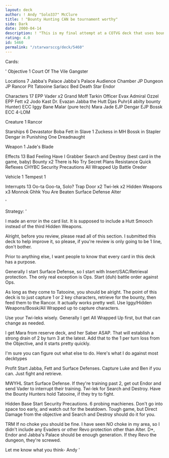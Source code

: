```yaml
---
layout: deck
author: ! Andy "Solo337" McClure
title: ! "Bounty Hunting CAN be tournament worthy"
side: Dark
date: 2000-04-14
description: ! "This is my final attempt at a COTVG deck that uses bounty hunting for retrieval. I'm working on it to prove to a friend that Bounty Hunting can be used to win tournaments."
rating: 4.0
id: 5460
permalink: "/starwarsccg/deck/5460"
---
```

Cards: 

'
Objective 1
Court Of The Vile Gangster

Locations 7
Jabba's Palace
Jabba's Palace Audience Chamber
JP Dungeon
JP Rancor Pit
Tatooine Sarlacc Bed
Death Star
Endor

Characters 17
EPP Vader x2
Grand Moff Tarkin
Officer Evax
Admiral Ozzel
EPP Fett x2
Jodo Kast
Dr. Evazan
Jabba the Hutt
Djas Puhr(4 abilty bounty Hunter)
ECC Iggy
Bane Malar (pure tech)
Mara Jade
EJP Dengar
EJP Bossk
ECC 4-LOM

Creature 1
Rancor

Starships 6
Devastator
Boba Fett in Slave 1
Zuckess in MH
Bossk in Stapler
Dengar in Punishing One
Dreadnaught

Weapon 1
Jade's Blade

Effects 13
Bad Feeling Have I
Grabber
Search and Destroy (best card in the game, baby)
Bounty x2
There is No Try
Secret Plans
Resistance
Quick Reflexes
CHYBC
Security Precautions
All Wrapped Up
Battle Oreder

Vehicle 1
Tempest 1

Interrupts 13
Oo-ta Goo-ta, Solo?
Trap Door x2
Twi-lek x2
Hidden Weapons x3
Monnok
Ghhk
You Are Beaten
Surface Defense
Alter

'

Strategy: '


I made an error in the card list. It is supposed to include a Hutt Smooch instead of the third Hidden Weapons.

Alright, before you review, please read all of this section. I submitted this deck to help improve it, so please, if you're review is only going to be 1 line, don't bother.

Prior to anything else, I want people to know that every card in this deck has a purpose.

Generally I start Surface Defense, so I start with Insert/SAC/Retrieval protection. The only real exception is Ops. Start (duh) battle order against Ops.


As long as they come to Tatooine, you should be alright. The point of this deck is to just capture 1 or 2 key characters, retrieve for the bounty, then feed them to the Rancor. It actually works pretty well. Use Iggy/Hidden Weapons/Bossk/All Wrapped up to capture characters.

Use your Twi-leks wisely. Generally I get All Wrapped Up first, but that can change as needed.

I get Mara from reserve deck, and her Saber ASAP. That will establish a strong drain of 2 by turn 3 at the latest. Add that to the 1 per turn loss from the Objective, and it starts pretty quickly.

I'm sure you can figure out what else to do. Here's what I do against most decktypes

Profit
Start Jabba, Fett and Surface Defenses. Capture Luke and Ben if you can. Just fight and retrieve.

MWYHL
Start Surface Defense. If they're training past 2, get out Endor and send Vader to interrupt their training. Twi-lek for Search and Destroy. Have the Bounty Hunters hold Tatooine, if they try to fight.

Hidden Base
Start Security Precautions. 6 probing machienes. Don't go into space too early, and watch out for the beatdown. Tough game, but Direct Damage from the objective and Search and Destroy should do it for you.

TRM
If no choke you should be fine. I have seen NO choke in my area, so I didn't include any Evaders or other Revo protection other than Alter. D*, Endor and Jabba's Palace should be enough generation. If they Revo the dungeon, they're screwed.


Let me know what you think-
Andy
'
